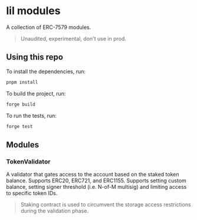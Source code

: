 # lil modules

A collection of ERC-7579 modules.

> Unaudited, experimental, don't use in prod.

## Using this repo

To install the dependencies, run:

```bash
pnpm install
```

To build the project, run:

```bash
forge build
```

To run the tests, run:

```bash
forge test
```

## Modules

### TokenValidator

A validator that gates access to the account based on the staked token balance. Supports ERC20, ERC721, and ERC1155. Supports setting custom balance, setting signer threshold (i.e. N-of-M multisig) and limiting access to specific token IDs.

> Staking contract is used to circumvent the storage access restrictions during the validation phase.
